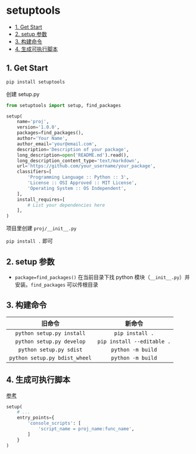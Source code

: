 # setuptools

- [1. Get Start](#1-get-start)
- [2. setup 参数](#2-setup-参数)
- [3. 构建命令](#3-构建命令)
- [4. 生成可执行脚本](#4-生成可执行脚本)

## 1. Get Start

```sh
pip install setuptools
```

创建 setup.py

```py
from setuptools import setup, find_packages

setup(
    name='proj',
    version='1.0.0',
    packages=find_packages(),
    author='Your Name',
    author_email='your@email.com',
    description='Description of your package',
    long_description=open('README.md').read(),
    long_description_content_type='text/markdown',
    url='https://github.com/your_username/your_package',
    classifiers=[
        'Programming Language :: Python :: 3',
        'License :: OSI Approved :: MIT License',
        'Operating System :: OS Independent',
    ],
    install_requires=[
        # List your dependencies here
    ],
)
```

项目里创建 `proj/__init__.py`

`pip install .` 即可

## 2. setup 参数

- `package=find_packages()` 在当前目录下找 python 模块（`__init__.py`）并安装。`find_packages` 可以传根目录

## 3. 构建命令

|            旧命令             |           新命令           |
| :---------------------------: | :------------------------: |
|   `python setup.py install`   |      `pip install .`       |
|   `python setup.py develop`   | `pip install --editable .` |
|    `python setup.py sdist`    |     `python -m build`      |
| `python setup.py bdist_wheel` |     `python -m build`      |

## 4. 生成可执行脚本

[参考](https://setuptools.pypa.io/en/latest/userguide/entry_point.html)

```py
setup(
    # ...
    entry_points={
        'console_scripts': [
            'script_name = proj_name:func_name',
        ]
    }
)
```
